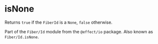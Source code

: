 # isNone

Returns `true` if the `FiberId` is a `None`, `false` otherwise.

Part of the `Fiber/Id` module from the `@effect/io` package. Also known as `Fiber/Id.isNone`.
